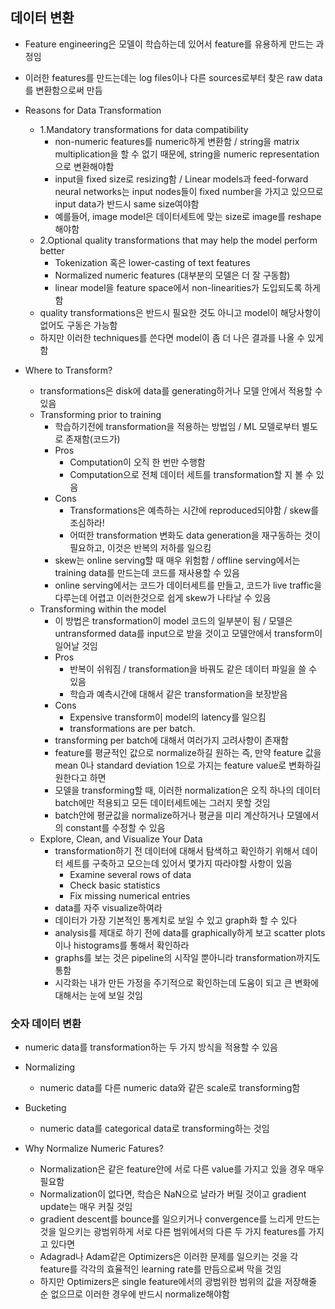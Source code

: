 ## 데이터 변환
  - Feature engineering은 모델이 학습하는데 있어서 feature를 유용하게 만드는 과정임
  - 이러한 features를 만드는데는 log files이나 다른 sources로부터 찾은 raw data를 변환함으로써 만듬

- Reasons for Data Transformation
  - 1.Mandatory transformations for data compatibility
    - non-numeric features를 numeric하게 변환함 / string을 matrix multiplication을 할 수 없기 때문에, string을 numeric representation으로 변환해야함  
    - input을 fixed size로 resizing함 / Linear models과 feed-forward neural networks는 input nodes들이 fixed number을 가지고 있으므로 input data가 반드시 same size여야함
    - 예를들어, image model은 데이터세트에 맞는 size로 image를 reshape해야함
  - 2.Optional quality transformations that may help the model perform better
    - Tokenization 혹은 lower-casting of text features
    - Normalized numeric features (대부분의 모델은 더 잘 구동함)
    - linear model을 feature space에서 non-linearities가 도입되도록 하게 함
  - quality transformations은 반드시 필요한 것도 아니고 model이 해당사항이 없어도 구동은 가능함
  - 하지만 이러한 techniques를 쓴다면 model이 좀 더 나은 결과를 나올 수 있게함

- Where to Transform?
  - transformations은 disk에 data를 generating하거나 모델 안에서 적용할 수 있음
  - Transforming prior to training
    - 학습하기전에 transformation을 적용하는 방법임 / ML 모델로부터 별도로 존재함(코드가)
    - Pros
      - Computation이 오직 한 번만 수행함
      - Computation으로 전체 데이터 세트를 transformation할 지 볼 수 있음
    - Cons
      - Transformations은 예측하는 시간에 reproduced되야함 / skew를 조심하라!
      - 어떠한 transformation 변화도 data generation을 재구동하는 것이 필요하고, 이것은 반복의 저하를 일으킴
    - skew는 online serving할 때 매우 위험함 / offline serving에서는 training data를 만드는데 코드를 재사용할 수 있음
    - online serving에서는 코드가 데이터세트를 만들고, 코드가 live traffic을 다루는데 어렵고 이러한것으로 쉽게 skew가 나타날 수 있음
  - Transforming within the model
    - 이 방법은 transformation이 model 코드의 일부분이 됨 / 모델은 untransformed data를 input으로 받을 것이고 모델안에서 transform이 일어날 것임
    - Pros
      - 반복이 쉬워짐 / transformation을 바꿔도 같은 데이터 파일을 쓸 수 있음
      - 학습과 예측시간에 대해서 같은 transformation을 보장받음
    - Cons
      - Expensive transform이 model의 latency를 일으킴
      - transformations are per batch.
    - transforming per batch에 대해서 여러가지 고려사항이 존재함
    - feature를 평균적인 값으로 normalize하길 원하는 즉, 만약 feature 값을 mean 0나 standard deviation 1으로 가지는 feature value로 변화하길 원한다고 하면
    - 모델을 transforming할 때, 이러한 normalization은 오직 하나의 데이터 batch에만 적용되고 모든 데이터세트에는 그러지 못할 것임
    - batch안에 평균값을 normalize하거나 평균을 미리 계산하거나 모델에서의 constant를 수정할 수 있음
  - Explore, Clean, and Visualize Your Data
    - transformation하기 전 데이터에 대해서 탐색하고 확인하기 위해서 데이터 세트를 구축하고 모으는데 있어서 몇가지 따라야할 사항이 있음
      - Examine several rows of data
      - Check basic statistics
      - Fix missing numerical entries 
    - data를 자주 visualize하여라
    - 데이터가 가장 기본적인 통계치로 보일 수 있고 graph화 할 수 있다
    - analysis를 제대로 하기 전에 data를 graphically하게 보고 scatter plots이나 histograms를 통해서 확인하라
    - graphs를 보는 것은 pipeline의 시작일 뿐아니라 transformation까지도 통함
    - 시각화는 내가 만든 가정을 주기적으로 확인하는데 도움이 되고 큰 변화에 대해서는 눈에 보일 것임
    
### 숫자 데이터 변환 
  - numeric data를 transformation하는 두 가지 방식을 적용할 수 있음
  - Normalizing
    - numeric data를 다른 numeric data와 같은 scale로 transforming함
  - Bucketing 
    - numeric data를 categorical data로 transforming하는 것임

- Why Normalize Numeric Fatures?
  - Normalization은 같은 feature안에 서로 다른 value를 가지고 있을 경우 매우 필요함 
  - Normalization이 없다면, 학습은 NaN으로 날라가 버릴 것이고 gradient update는 매우 커질 것임
  - gradient descent를 bounce를 일으키거나 convergence를 느리게 만드는 것을 일으키는 광범위하게 서로 다른 범위에서의 다른 두 가지 features를 가지고 있다면 
  - Adagrad나 Adam같은 Optimizers은 이러한 문제를 일으키는 것을 각 feature를 각각의 효율적인 learning rate를 만듬으로써 막을 것임
  - 하지만 Optimizers은 single feature에서의 광범위한 범위의 값을 저장해줄 순 없으므로 이러한 경우에 반드시 normalize해야함
